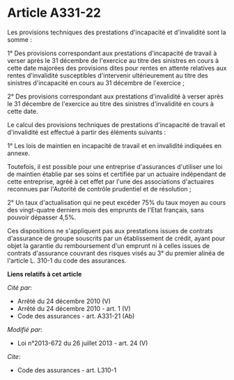 # Article A331-22

Les provisions techniques des prestations d'incapacité et d'invalidité sont la somme : 

1° Des provisions correspondant aux prestations d'incapacité de travail à verser après le 31 décembre de l'exercice au titre
des sinistres en cours à cette date majorées des provisions dites pour rentes en attente relatives aux rentes d'invalidité
susceptibles d'intervenir ultérieurement au titre des sinistres d'incapacité en cours au 31 décembre de l'exercice ; 

2° Des provisions correspondant aux prestations d'invalidité à verser après le 31 décembre de l'exercice au titre des
sinistres d'invalidité en cours à cette date. 

Le calcul des provisions techniques de prestations d'incapacité de travail et d'invalidité est effectué à partir des éléments
suivants : 

1° Les lois de maintien en incapacité de travail et en invalidité indiquées en annexe. 

Toutefois, il est possible pour une entreprise d'assurances d'utiliser une loi de maintien établie par ses soins et certifiée
par un actuaire indépendant de cette entreprise, agréé à cet effet par l'une des associations d'actuaires reconnues par
l'Autorité de contrôle prudentiel et de résolution ; 

2° Un taux d'actualisation qui ne peut excéder 75%  du taux moyen au cours des vingt-quatre derniers mois des emprunts de
l'Etat français, sans pouvoir dépasser 4,5%. 

Ces dispositions ne s'appliquent pas aux prestations issues de contrats d'assurance de groupe souscrits par un établissement
de crédit, ayant pour objet la garantie du remboursement d'un emprunt ni à celles issues de contrats d'assurance couvrant des
risques visés au 3° du premier alinéa de l'article L. 310-1 du code des assurances.

**Liens relatifs à cet article**

_Cité par_:

  - Arrêté du 24 décembre 2010 (V)
  - Arrêté du 24 décembre 2010 - art. 1 (V)
  - Code des assurances - art. A331-21 (Ab)

_Modifié par_:

  - Loi n°2013-672 du 26 juillet 2013 - art. 24 (V)

_Cite_:

  - Code des assurances - art. L310-1

